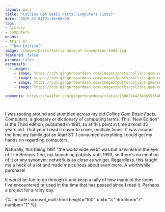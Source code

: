 ```yaml
---
layout: post
title: "Collins Gem Basic Facts: Computers (1991)"
date: '2025-02-04T21:36+00:00'
tags:
- history
- computers
nouns:
- Atari ST
- "“New Edition”"
image: /images/posts/tetris-date-of-conception-1984.jpg
featured: false
pinned: false
carousels:
  - images:
    - image: https://cdn.gingerbeardman.com/images/posts/collins-gem-computers-1.jpg
    - image: https://cdn.gingerbeardman.com/images/posts/collins-gem-computers-2.jpg
    - image: https://cdn.gingerbeardman.com/images/posts/collins-gem-computers-3.jpg
    - image: https://cdn.gingerbeardman.com/images/posts/collins-gem-computers-3.jpg

comments: https://twitter.com/gingerbeardman/status/1886794423406596546

---
```


I was rooting around and stumbled across my old *Collins Gem Basic Facts: Computers*, a glossary or dictionary of computing terms. This "New Edition" is the Third edition, published in 1991, so at this point in time almost 35 years old. That year I read it cover to cover, multiple times. It was around the time my family got an Atari ST. I consumed everything I could get my hands on regarding computers.

Naturally, this being 1991 "the world wide web" was but a twinkle in the eye of Tim Berners-Lee, not launching publicly until 1993, so there's no mention of it or any synonym: network is as close as we get. Regardless, this taught me a heck of a lot and made me curious about even more. A worthwhile purchase!

It would be fun to go through it and keep a tally of how many of the items I've encountered or used in the time that has passed since I read it. Perhaps a project for a rainy day.

{% include carousel_multi.html height="100" unit="%" duration="7" number="1" %}
